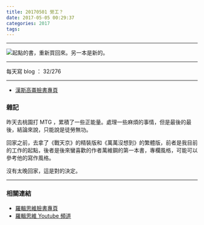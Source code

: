 ```yaml
---
title: 20170501 勞工？
date: 2017-05-05 00:29:37
categories: 2017
tags:
---
```


---

![起點的書，重新買回來。另一本是新的。](https://c1.staticflickr.com/5/4164/34449379075_d6c5847d22.jpg)

---

每天寫 blog ： 32/276

---

- [漢斯高崙臉書專頁](https://www.facebook.com/hanscholem/)

### 雜記

昨天去桃園打 MTG ，累積了一些正能量。處理一些麻煩的事情，但是最後的最後，結論來說，只能說是徒勞無功。

回家之前，去拿了《戰天京》的精裝版和《萬萬沒想到》的繁體版，前者是我目前的工作的起點，後者是後來蠻喜歡的作者萬維鋼的第一本書，專欄風格，可能可以參考他的寫作風格。

沒有太晚回家，這是對的決定。

---
### 相關連結

- [羅輯思維臉書專頁](https://www.facebook.com/luogicshow/)
- [羅輯思維 Youtube 頻道](https://www.youtube.com/channel/UCYpYY4G4T1PI-Jug8q6lNGA)
